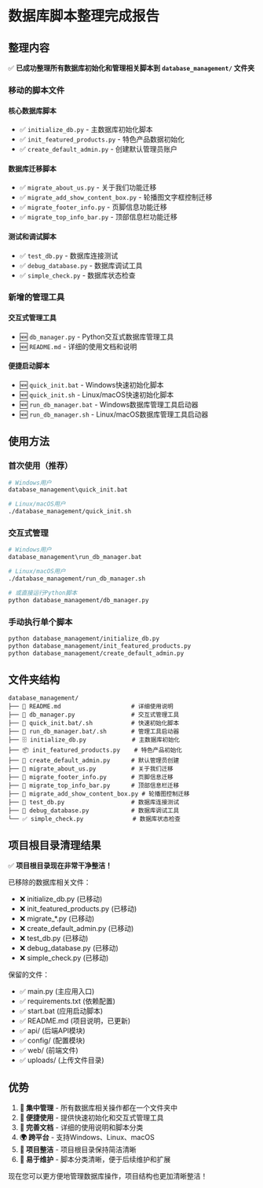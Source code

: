 # 数据库脚本整理完成报告

## 整理内容

✅ **已成功整理所有数据库初始化和管理相关脚本到 `database_management/` 文件夹**

### 移动的脚本文件

#### 核心数据库脚本
- ✅ `initialize_db.py` - 主数据库初始化脚本
- ✅ `init_featured_products.py` - 特色产品数据初始化
- ✅ `create_default_admin.py` - 创建默认管理员账户

#### 数据库迁移脚本
- ✅ `migrate_about_us.py` - 关于我们功能迁移
- ✅ `migrate_add_show_content_box.py` - 轮播图文字框控制迁移
- ✅ `migrate_footer_info.py` - 页脚信息功能迁移
- ✅ `migrate_top_info_bar.py` - 顶部信息栏功能迁移

#### 测试和调试脚本
- ✅ `test_db.py` - 数据库连接测试
- ✅ `debug_database.py` - 数据库调试工具
- ✅ `simple_check.py` - 数据库状态检查

### 新增的管理工具

#### 交互式管理工具
- 🆕 `db_manager.py` - Python交互式数据库管理工具
- 🆕 `README.md` - 详细的使用文档和说明

#### 便捷启动脚本
- 🆕 `quick_init.bat` - Windows快速初始化脚本
- 🆕 `quick_init.sh` - Linux/macOS快速初始化脚本
- 🆕 `run_db_manager.bat` - Windows数据库管理工具启动器
- 🆕 `run_db_manager.sh` - Linux/macOS数据库管理工具启动器

## 使用方法

### 首次使用（推荐）
```bash
# Windows用户
database_management\quick_init.bat

# Linux/macOS用户
./database_management/quick_init.sh
```

### 交互式管理
```bash
# Windows用户
database_management\run_db_manager.bat

# Linux/macOS用户
./database_management/run_db_manager.sh

# 或直接运行Python脚本
python database_management/db_manager.py
```

### 手动执行单个脚本
```bash
python database_management/initialize_db.py
python database_management/init_featured_products.py
python database_management/create_default_admin.py
```

## 文件夹结构

```
database_management/
├── 📄 README.md                    # 详细使用说明
├── 🐍 db_manager.py                # 交互式管理工具
├── 🔧 quick_init.bat/.sh           # 快速初始化脚本
├── 🔧 run_db_manager.bat/.sh       # 管理工具启动器
├── 🗄️ initialize_db.py             # 主数据库初始化
├── 📦 init_featured_products.py    # 特色产品初始化
├── 👤 create_default_admin.py      # 默认管理员创建
├── 🔄 migrate_about_us.py          # 关于我们迁移
├── 🔄 migrate_footer_info.py       # 页脚信息迁移
├── 🔄 migrate_top_info_bar.py      # 顶部信息栏迁移
├── 🔄 migrate_add_show_content_box.py # 轮播图控制迁移
├── 🧪 test_db.py                   # 数据库连接测试
├── 🐛 debug_database.py            # 数据库调试工具
└── ✅ simple_check.py              # 数据库状态检查
```

## 项目根目录清理结果

✅ **项目根目录现在非常干净整洁！**

已移除的数据库相关文件：
- ❌ initialize_db.py (已移动)
- ❌ init_featured_products.py (已移动)
- ❌ migrate_*.py (已移动)
- ❌ create_default_admin.py (已移动)
- ❌ test_db.py (已移动)
- ❌ debug_database.py (已移动)
- ❌ simple_check.py (已移动)

保留的文件：
- ✅ main.py (主应用入口)
- ✅ requirements.txt (依赖配置)
- ✅ start.bat (应用启动脚本)
- ✅ README.md (项目说明，已更新)
- ✅ api/ (后端API模块)
- ✅ config/ (配置模块)
- ✅ web/ (前端文件)
- ✅ uploads/ (上传文件目录)

## 优势

1. **📁 集中管理** - 所有数据库相关操作都在一个文件夹中
2. **🚀 便捷使用** - 提供快速初始化和交互式管理工具
3. **📖 完善文档** - 详细的使用说明和脚本分类
4. **🌍 跨平台** - 支持Windows、Linux、macOS
5. **🧹 项目整洁** - 项目根目录保持简洁清晰
6. **🔧 易于维护** - 脚本分类清晰，便于后续维护和扩展

现在您可以更方便地管理数据库操作，项目结构也更加清晰整洁！